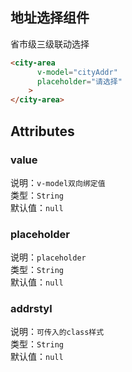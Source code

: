 ## 地址选择组件

省市级三级联动选择
```html example
<city-area 
      v-model="cityAddr"
      placeholder="请选择"
    >
</city-area>
```

## Attributes

### value

说明：`v-model双向绑定值`
<br/>
类型：`String`
<br/>
默认值：`null`

### placeholder

说明：`placeholder`
<br/>
类型：`String`
<br/>
默认值：`null`

### addrstyl

说明：`可传入的class样式`
<br/>
类型：`String`
<br/>
默认值：`null`